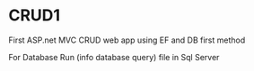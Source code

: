 # CRUD1
First ASP.net MVC CRUD web app
using EF and DB first method


For Database Run (info database query) file in Sql Server
